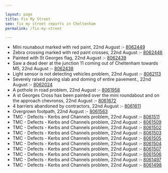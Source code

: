 ```yaml
---

layout: page
title: Fix My Street
seo: fix my street reports in Cheltenham
permalink: /fix-my-street

---
```


<!-- fix_marker starts -->

- Mini rounabout marked with red paint, 22nd August :- [8062449](https://www.fixmystreet.com/report/8062449)
- Zebra crossing marked with red paint crosses, 22nd August :- [8062446](https://www.fixmystreet.com/report/8062446)
- Painted with St Georges flag, 22nd August :- [8062439](https://www.fixmystreet.com/report/8062439)
- Saw a dead deer at the junction 11 coming out of Cheltenham towards M5, 22nd August :- [8062438](https://www.fixmystreet.com/report/8062438)
- Light sensor is not detecting vehicles problem, 22nd August :- [8062113](https://www.fixmystreet.com/report/8062113)
- Severely raised paving slab and doming of entire pavement., 22nd August :- [8062024](https://www.fixmystreet.com/report/8062024)
- A pothole in road problem, 22nd August :- [8061958](https://www.fixmystreet.com/report/8061958)
- A st Georges Cross has been painted over the mini roundabout and on the approach chevronss, 22nd August :- [8061672](https://www.fixmystreet.com/report/8061672)
- 4 barriers abandoned by contractors, 22nd August :- [8061611](https://www.fixmystreet.com/report/8061611)
- Overgrown footpath, 22nd August :- [8061563](https://www.fixmystreet.com/report/8061563)
- TMC - Defects - Kerbs and Channels problem, 22nd August :- [8061511](https://www.fixmystreet.com/report/8061511)
- TMC - Defects - Kerbs and Channels problem, 22nd August :- [8061509](https://www.fixmystreet.com/report/8061509)
- TMC - Defects - Kerbs and Channels problem, 22nd August :- [8061502](https://www.fixmystreet.com/report/8061502)
- TMC - Defects - Kerbs and Channels problem, 22nd August :- [8061503](https://www.fixmystreet.com/report/8061503)
- TMC - Defects - Kerbs and Channels problem, 22nd August :- [8061505](https://www.fixmystreet.com/report/8061505)
- TMC - Defects - Kerbs and Channels problem, 22nd August :- [8061504](https://www.fixmystreet.com/report/8061504)
- TMC - Defects - Kerbs and Channels problem, 22nd August :- [8061507](https://www.fixmystreet.com/report/8061507)
- TMC - Defects - Kerbs and Channels problem, 22nd August :- [8061506](https://www.fixmystreet.com/report/8061506)
- TMC - Defects - Kerbs and Channels problem, 22nd August :- [8061497](https://www.fixmystreet.com/report/8061497)
- TMC - Defects - Kerbs and Channels problem, 22nd August :- [8061498](https://www.fixmystreet.com/report/8061498)

<!-- fix_marker ends -->